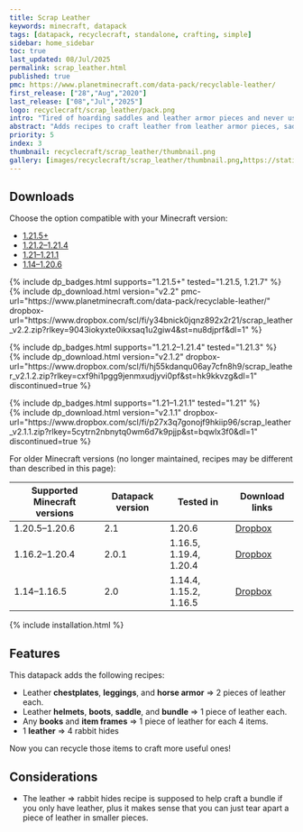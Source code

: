```yaml
---
title: Scrap Leather
keywords: minecraft, datapack
tags: [datapack, recyclecraft, standalone, crafting, simple]
sidebar: home_sidebar
toc: true
last_updated: 08/Jul/2025
permalink: scrap_leather.html
published: true
pmc: https://www.planetminecraft.com/data-pack/recyclable-leather/
first_release: ["28","Aug","2020"]
last_release: ["08","Jul","2025"]
logo: recyclecraft/scrap_leather/pack.png
intro: "Tired of hoarding saddles and leather armor pieces and never using them? This datapack adds recipes to craft leather from leather armor pieces, saddles, and other leather items, allowing you to give some use to often undesired loot."
abstract: "Adds recipes to craft leather from leather armor pieces, saddles, and other leather items, allowing you to give some use to often undesired loot."
priority: 5
index: 3
thumbnail: recyclecraft/scrap_leather/thumbnail.png
gallery: [images/recyclecraft/scrap_leather/thumbnail.png,https://static.planetminecraft.com/files/image/minecraft/data-pack/2021/169/15114043-screenshot-at_l.webp,https://static.planetminecraft.com/files/image/minecraft/data-pack/2021/169/15114042-screenshot-at_l.webp,https://static.planetminecraft.com/files/image/minecraft/data-pack/2021/169/15114041-screenshot-at_l.webp]
---
```


## Downloads

Choose the option compatible with your Minecraft version:

<ul id="profileTabs" class="nav nav-tabs">
    <li class="active"><a href="#1-21-5" data-toggle="tab">1.21.5+</a></li>
    <li><a href="#1-21-2" data-toggle="tab">1.21.2–1.21.4</a></li>
    <li><a href="#1-21" data-toggle="tab">1.21–1.21.1</a></li>
    <li><a href="#legacy" data-toggle="tab">1.14–1.20.6</a></li>
</ul>

<div class="tab-content">
    <div role="tabpanel" class="tab-pane active" id="1-21-5">
        <p>
            {% include dp_badges.html supports="1.21.5+" tested="1.21.5, 1.21.7" %}
            <br/>
            {% include dp_download.html version="v2.2" pmc-url="https://www.planetminecraft.com/data-pack/recyclable-leather/" dropbox-url="https://www.dropbox.com/scl/fi/y34bnick0jqnz892x2r21/scrap_leather_v2.2.zip?rlkey=9043iokyxte0ikxsaq1u2giw4&st=nu8djprf&dl=1" %}
        </p>
    </div>
    <div role="tabpanel" class="tab-pane" id="1-21-2">
        <p>
            {% include dp_badges.html supports="1.21.2–1.21.4" tested="1.21.3" %}
            <br/>
            {% include dp_download.html version="v2.1.2" dropbox-url="https://www.dropbox.com/scl/fi/hj55kdanqu06ay7cfn8h9/scrap_leather_v2.1.2.zip?rlkey=cxf9hi1pgg9jenmxudjyvi0pf&st=hk9kkvzg&dl=1" discontinued=true %}
        </p>
    </div>
    <div role="tabpanel" class="tab-pane" id="1-21">
        <p>
            {% include dp_badges.html supports="1.21–1.21.1" tested="1.21" %}
            <br/>
            {% include dp_download.html version="v2.1.1" dropbox-url="https://www.dropbox.com/scl/fi/p27x3q7gonojf9hkiip96/scrap_leather_v2.1.1.zip?rlkey=5cytrn2nbnytq0wm6d7k9pjjp&st=bqwlx3f0&dl=1" discontinued=true %}
        </p>
    </div>
    <div role="tabpanel" class="tab-pane" id="legacy">
        For older Minecraft versions (no longer maintained, recipes may be different than described in this page):
        <table><thead>
            <tr>
                <th>Supported Minecraft versions</th>
                <th>Datapack version</th>
                <th>Tested in</th>
                <th>Download links</th>
            </tr></thead>
            <tbody>
            <tr>
                <td>1.20.5–1.20.6</td>
                <td>2.1</td>
                <td>1.20.6</td>
                <td><a href='https://www.dropbox.com/scl/fi/tnwpm8me2ivkrl18020vs/scrap_leather_v2.1.zip?rlkey=ps3nx5liia00sj70k5z3yw3sb&st=l8bv5t6e&dl=1'>Dropbox</a></td>
            </tr>
            <tr>
                <td>1.16.2–1.20.4</td>
                <td>2.0.1</td>
                <td>1.16.5, 1.19.4, 1.20.4</td>
                <td><a href='https://www.dropbox.com/s/vsp42vrdlvdynzg/scrap_leather_v2.0.1.zip?st=7xkdf24y&dl=1'>Dropbox</a></td>
            </tr>
            <tr>
                <td>1.14–1.16.5</td>
                <td>2.0</td>
                <td>1.14.4, 1.15.2, 1.16.5</td>
                <td><a href='https://www.dropbox.com/s/medmb685v2erd9f/dnv_scrap_leather_v2_mc1.14-1.16.5.zip?dl=1'>Dropbox</a></td>
            </tr>
            </tbody>
        </table>
    </div>
</div>

{% include installation.html %}

## Features
This datapack adds the following recipes:

- Leather **chestplates**, **leggings**, and **horse armor** ⇒ 2 pieces of leather each.
- Leather **helmets**, **boots**, **saddle**, and **bundle** ⇒ 1 piece of leather each.
- Any **books** and **item frames** ⇒ 1 piece of leather for each 4 items.
- 1 **leather** ⇒ 4 rabbit hides

Now you can recycle those items to craft more useful ones!

## Considerations

- The leather ⇒ rabbit hides recipe is supposed to help craft a bundle if you only have leather, plus it makes sense that you can just tear apart a piece of leather in smaller pieces.
